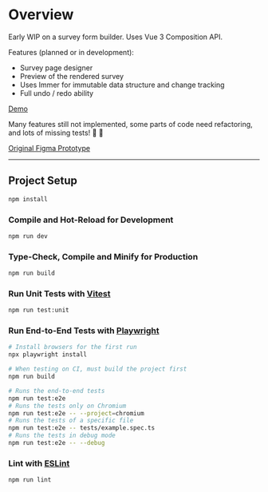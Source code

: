 # Overview

Early WIP on a survey form builder. Uses Vue 3 Composition API.

Features (planned or in development):

- Survey page designer
- Preview of the rendered survey
- Uses Immer for immutable data structure and change tracking
- Full undo / redo ability

[Demo](https://survey-components.pages.dev/demo)

Many features still not implemented, some parts of code need refactoring, and lots of missing tests! :see_no_evil: :see_no_evil:

[Original Figma Prototype](<https://www.figma.com/proto/m1GaHNxbNVBLruJckd0jfF/shadcn-%2F-ui-components---Updated-July-24'-(Community)?node-id=2066-4858&t=wWjEoLp5h6KdnWPf-0&scaling=scale-down&content-scaling=fixed&page-id=2053%3A1669&starting-point-node-id=2066%3A4858>)

---

## Project Setup

```sh
npm install
```

### Compile and Hot-Reload for Development

```sh
npm run dev
```

### Type-Check, Compile and Minify for Production

```sh
npm run build
```

### Run Unit Tests with [Vitest](https://vitest.dev/)

```sh
npm run test:unit
```

### Run End-to-End Tests with [Playwright](https://playwright.dev)

```sh
# Install browsers for the first run
npx playwright install

# When testing on CI, must build the project first
npm run build

# Runs the end-to-end tests
npm run test:e2e
# Runs the tests only on Chromium
npm run test:e2e -- --project=chromium
# Runs the tests of a specific file
npm run test:e2e -- tests/example.spec.ts
# Runs the tests in debug mode
npm run test:e2e -- --debug
```

### Lint with [ESLint](https://eslint.org/)

```sh
npm run lint
```
